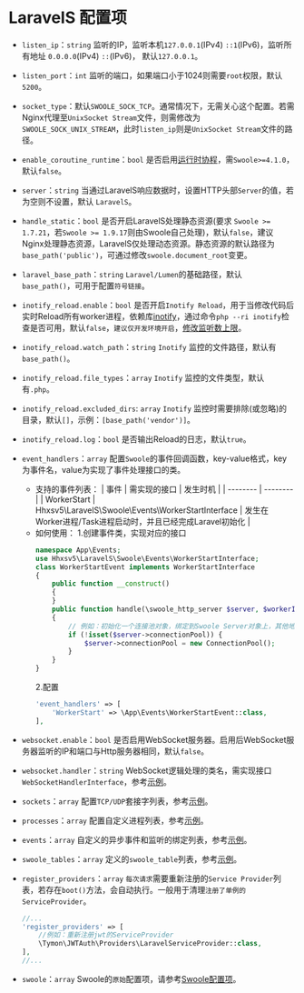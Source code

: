 # LaravelS 配置项

- `listen_ip`：`string` 监听的IP，监听本机`127.0.0.1`(IPv4) `::1`(IPv6)，监听所有地址 `0.0.0.0`(IPv4) `::`(IPv6)， 默认`127.0.0.1`。

- `listen_port`：`int` 监听的端口，如果端口小于1024则需要`root`权限，默认 `5200`。

- `socket_type`：默认`SWOOLE_SOCK_TCP`。通常情况下，无需关心这个配置。若需Nginx代理至`UnixSocket Stream`文件，则需修改为`SWOOLE_SOCK_UNIX_STREAM`，此时`listen_ip`则是`UnixSocket Stream`文件的路径。

- `enable_coroutine_runtime`：`bool` 是否启用[运行时协程](https://wiki.swoole.com/wiki/page/965.html)，需`Swoole>=4.1.0`，默认`false`。

- `server`：`string` 当通过LaravelS响应数据时，设置HTTP头部`Server`的值，若为空则不设置，默认 `LaravelS`。

- `handle_static`：`bool` 是否开启LaravelS处理静态资源(要求 `Swoole >= 1.7.21`，若`Swoole >= 1.9.17`则由Swoole自己处理)，默认`false`，建议Nginx处理静态资源，LaravelS仅处理动态资源。静态资源的默认路径为`base_path('public')`，可通过修改`swoole.document_root`变更。

- `laravel_base_path`：`string` `Laravel/Lumen`的基础路径，默认`base_path()`，可用于配置`符号链接`。

- `inotify_reload.enable`：`bool` 是否开启`Inotify Reload`，用于当修改代码后实时Reload所有worker进程，依赖库[inotify](http://pecl.php.net/package/inotify)，通过命令`php --ri inotify`检查是否可用，默认`false`，`建议仅开发环境开启`，[修改监听数上限](https://github.com/hhxsv5/laravel-s/blob/master/KnownIssues-CN.md#inotify%E7%9B%91%E5%90%AC%E6%96%87%E4%BB%B6%E6%95%B0%E8%BE%BE%E5%88%B0%E4%B8%8A%E9%99%90)。
 
- `inotify_reload.watch_path`：`string` `Inotify` 监控的文件路径，默认有`base_path()`。

- `inotify_reload.file_types`：`array` `Inotify` 监控的文件类型，默认有`.php`。

- `inotify_reload.excluded_dirs`: `array` `Inotify` 监控时需要排除(或忽略)的目录，默认`[]`，示例：`[base_path('vendor')]`。

- `inotify_reload.log`：`bool` 是否输出Reload的日志，默认`true`。

- `event_handlers`：`array` 配置`Swoole`的事件回调函数，key-value格式，key为事件名，value为实现了事件处理接口的类。
    - 支持的事件列表：
    | 事件 | 需实现的接口 | 发生时机 |
    | -------- | -------- |
    | WorkerStart | Hhxsv5\LaravelS\Swoole\Events\WorkerStartInterface | 发生在Worker进程/Task进程启动时，并且已经完成Laravel初始化 |
    - 如何使用：
        1.创建事件类，实现对应的接口
        ```php
        namespace App\Events;
        use Hhxsv5\LaravelS\Swoole\Events\WorkerStartInterface;
        class WorkerStartEvent implements WorkerStartInterface
        {
            public function __construct()
            {
            }
            public function handle(\swoole_http_server $server, $workerId)
            {
                // 例如：初始化一个连接池对象，绑定到Swoole Server对象上，其他地方可通过app('swoole')->connectionPool访问
                if (!isset($server->connectionPool)) {
                    $server->connectionPool = new ConnectionPool();
                }
            }
        }
        ```
        2.配置
        ```php
        'event_handlers' => [
            'WorkerStart' => \App\Events\WorkerStartEvent::class,
        ],
        ```

- `websocket.enable`：`bool` 是否启用WebSocket服务器。启用后WebSocket服务器监听的IP和端口与Http服务器相同，默认`false`。

- `websocket.handler`：`string` WebSocket逻辑处理的类名，需实现接口`WebSocketHandlerInterface`，参考[示例](https://github.com/hhxsv5/laravel-s/blob/master/README-CN.md#%E5%90%AF%E7%94%A8websocket%E6%9C%8D%E5%8A%A1%E5%99%A8)。

- `sockets`：`array` 配置`TCP/UDP`套接字列表，参考[示例](https://github.com/hhxsv5/laravel-s/blob/master/README-CN.md#%E5%A4%9A%E7%AB%AF%E5%8F%A3%E6%B7%B7%E5%90%88%E5%8D%8F%E8%AE%AE)。

- `processes`：`array` 配置自定义进程列表，参考[示例](https://github.com/hhxsv5/laravel-s/blob/master/README-CN.md#%E8%87%AA%E5%AE%9A%E4%B9%89%E8%BF%9B%E7%A8%8B)。

- `events`：`array` 自定义的异步事件和监听的绑定列表，参考[示例](https://github.com/hhxsv5/laravel-s/blob/master/README-CN.md#%E8%87%AA%E5%AE%9A%E4%B9%89%E7%9A%84%E5%BC%82%E6%AD%A5%E4%BA%8B%E4%BB%B6)。

- `swoole_tables`：`array` 定义的`swoole_table`列表，参考[示例](https://github.com/hhxsv5/laravel-s/blob/master/README-CN.md#%E4%BD%BF%E7%94%A8swoole_table)。

- `register_providers`：`array` `每次请求`需要重新注册的`Service Provider`列表，若存在`boot()`方法，会自动执行。一般用于清理`注册了单例的ServiceProvider`。
    ```php
    //...
    'register_providers' => [
        //例如：重新注册jwt的ServiceProvider
        \Tymon\JWTAuth\Providers\LaravelServiceProvider::class,
    ],
    //...
    ```

- `swoole`：`array` Swoole的`原始`配置项，请参考[Swoole配置项](https://wiki.swoole.com/wiki/page/274.html)。
